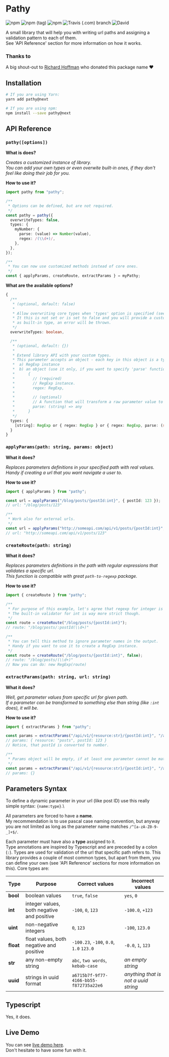 # Pathy

![npm](https://img.shields.io/npm/v/pathy.svg?style=flat-square)
![npm (tag)](https://img.shields.io/npm/v/pathy/next.svg?style=flat-square)
![npm](https://img.shields.io/npm/dm/pathy.svg?style=flat-square)
![Travis (.com) branch](https://img.shields.io/travis/com/jedrzejginter/pathy/master.svg?style=flat-square)
![David](https://img.shields.io/david/jedrzejginter/pathy.svg?style=flat-square)

A small library that will help you with writing url paths and assigning a validation pattern to each of them.\
See 'API Reference' section for more information on how it works.

### Thanks to

A big shout-out to [Richard Hoffman](https://www.npmjs.com/~coverslide) who donated this package name ❤️

## Installation

```bash
# If you are using Yarn:
yarn add pathy@next

# If you are using npm:
npm install --save pathy@next
```

## API Reference

### `pathy([options])`

**What is does?**

_Creates a customized instance of library.\
You can add your own types or even overwite built-in ones, if they don't feel like doing their job for you._

**How to use it?**

```ts
import pathy from "pathy";

/**
 * Options can be defined, but are not required.
 */
const pathy = pathy({
  overwriteTypes: false,
  types: {
    myNumber: {
      parse: (value) => Number(value),
      regex: /(\\d+)/,
    },
  },
});

/**
 * You can now use customized methods instead of core ones.
 */
const { applyParams, createRoute, extractParams } = myPathy;
```

**What are the available options?**

```ts
{
  /**
   * (optional, default: false)
   *
   * Allow overwriting core types when 'types' option is specified (see below).
   * It this is not set or is set to false and you will provide a custom type with the same name
   * as built-in type, an error will be thrown.
   */
  overwriteTypes: boolean,

  /**
   * (optional, default: {})
   *
   * Extend library API with your custom types.
   * This parameter accepts an object - each key in this object is a type name and the value can be:
   *  a) RegExp instance
   *  b) an object (use it only, if you want to specify 'parse' function):
   *      {
   *        // (required)
   *        // RegExp instance.
   *        regex: RegExp,
   *
   *        // (optional)
   *        // A function that will transform a raw parameter value to something else.
   *        parse: (string) => any
   *      }
   */
  types: {
    [string]: RegExp or { regex: RegExp } or { regex: RegExp, parse: (string) => any }
  }
}
```

### `applyParams(path: string, params: object)`

**What it does?**

_Replaces parameters definitions in your specified path with real values.\
Handy if creating a url that you want navigate a user to._

**How to use it?**

```ts
import { applyParams } from "pathy";

const url = applyParams("/blog/posts/{postId:int}", { postId: 123 });
// url: "/blog/posts/123"

/**
 * Work also for external urls.
 */
const url = applyParams("http://someapi.com/api/v1/posts/{postId:int}", { postId: 123 });
// url: "http://someapi.com/api/v1/posts/123"
```

### `createRoute(path: string)`

**What it does?**

_Replaces parameters definitions in the path with regular expressions that validates a specific url.\
This function is compatible with great `path-to-regexp` package._

**How to use it?**

```ts
import { createRoute } from "pathy";

/**
 * For purpose of this example, let's agree that regexp for integer is just (\d+).
 * The built-in validator for int is way more strict though.
 */
const route = createRoute("/blog/posts/{postId:int}");
// route: "/blog/posts/:postId(\\d+)"

/**
 * You can tell this method to ignore parameter names in the output.
 * Handy if you want to use it to create a RegExp instance.
 */
const route = createRoute("/blog/posts/{postId:int}", false);
// route: "/blog/posts/(\\d+)"
// Now you can do: new RegExp(route)
```

### `extractParams(path: string, url: string)`

**What it does?**

_Well, get parameter values from specific url for given path.\
If a parameter can be transformed to something else than string (like `:int` does), it will be._

**How to use it?**

```ts
import { extractParams } from "pathy";

const params = extractParams("/api/v1/{resource:str}/{postId:int}", "/api/v1/posts/123");
// params: { resource: "posts", postId: 123 }
// Notice, that postId is converted to number.

/**
 * Params object will be empty, if at least one parameter cannot be matched.
 */
const params = extractParams("/api/v1/{resource:str}/{postId:int}", "/api/v1/posts/not-an-integer");
// params: {}
```

## Parameters Syntax

To define a dynamic parameter in your url (like post ID) use this really simple syntax: `{name:type}`.\

All parameters are forced to have a **name**.\
My recommendation is to use pascal case naming convention, but anyway you are not limited as long as the parameter name matches `/^[a-zA-Z0-9-_]+$/`.

Each parameter must have also a **type** assigned to it.\
Type annotations are inspired by Typescript and are preceded by a colon (`:`). Types are used for validation of the url that specific path refers to. This library provides a couple of most common types, but apart from them, you can define your own (see 'API Reference' sections for more information on this). Core types are:

| Type      | Purpose                                    | Correct values                          | Incorrect values                     |
| --------- | ------------------------------------------ | --------------------------------------- | ------------------------------------ |
| **bool**  | boolean values                             | `true`, `false`                         | `yes`, `0`                           |
| **int**   | integer values, both negative and positive | `-100`, `0`, `123`                      | `-100.0`, `+123`                     |
| **uint**  | non-negative integers                      | `0`, `123`                              | `-100`, `123.0`                      |
| **float** | float values, both negative and positive   | `-100.23`, `-100`, `0.0`, `1.0` `123.0` | `-0.0`, `1`, `123`                   |
| **str**   | any non-empty string                       | `abc`, `two words`, `kebab-case`        | _an empty string_                    |
| **uuid**  | strings in uuid format                     | `a6715b7f-9f77-4166-bb55-f872735a22e6`  | _anything that is not a uuid string_ |

## Typescript

Yes, it does.

## Live Demo

You can see [live demo here](https://codesandbox.io/s/pathy-live-demo-hzucl).\
Don't hesitate to have some fun with it.
